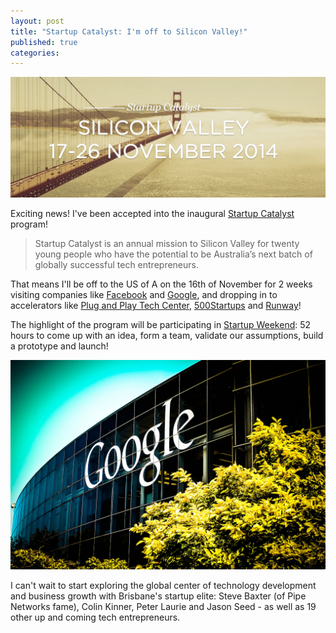 ```yaml
---
layout: post
title: "Startup Catalyst: I'm off to Silicon Valley!"
published: true
categories:
---
```


![Startup Catalyst](/images/startup_catalyst.png)

Exciting news! I've been accepted into the inaugural [Startup Catalyst](http://www.startupcatalyst.com.au/) program! 

> Startup Catalyst is an annual mission to Silicon Valley for 
> twenty young people who have the potential to be Australia’s 
> next batch of globally successful tech entrepreneurs.

That means I'll be off to the US of A on the 16th of November for 2 weeks visiting companies like [Facebook](https://www.facebook.com) and [Google](https://google.com), and dropping in to accelerators like [Plug and Play Tech Center](http://www.plugandplaytechcenter.com/), [500Startups](http://500.co) and [Runway](http://www.runway.is/)!

The highlight of the program will be participating in [Startup Weekend](http://startupweekend.org/): 52 hours to come up with an idea, form a team, validate our assumptions, build a prototype and launch!

![Google HQ](/images/google.jpg)

I can't wait to start exploring the global center of technology development and business growth with Brisbane's startup elite: Steve Baxter (of Pipe Networks fame), Colin Kinner, Peter Laurie and Jason Seed - as well as 19 other up and coming tech entrepreneurs.
